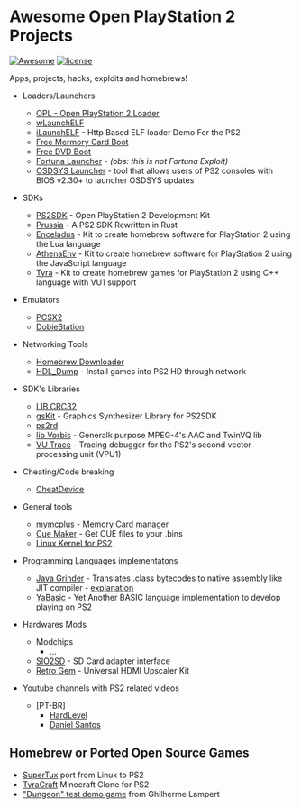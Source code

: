 # Awesome Open PlayStation 2 Projects

[![Awesome](https://awesome.re/badge.svg)](https://awesome.re)
[![license](https://img.shields.io/github/license/terremoth/awesome-ps2.svg)](/LICENSE)

Apps, projects, hacks, exploits and homebrews!

- Loaders/Launchers
  - [OPL - Open PlayStation 2 Loader](https://github.com/ps2homebrew/Open-PS2-Loader/)
  - [wLaunchELF](https://github.com/ps2homebrew/wLaunchELF)
  - [iLaunchELF](https://github.com/Based-Skid/iLaunchELF) - Http Based ELF loader Demo For the PS2
  - [Free Mermory Card Boot](https://github.com/TnA-Plastic/FreeMcBoot)
  - [Free DVD Boot](https://github.com/CTurt/FreeDVDBoot) 
  - [Fortuna Launcher](https://github.com/Veritas83/PS2_FORTUNA_Launcher) - _(obs: this is not Fortuna Exploit)_
  - [OSDSYS Launcher](https://github.com/HowlingWolfHWC/OSDSYS-Launcher) - tool that allows users of PS2 consoles with BIOS v2.30+ to launcher OSDSYS updates

- SDKs
  - [PS2SDK](https://github.com/ps2dev/ps2sdk) - Open PlayStation 2 Development Kit
  - [Prussia](https://github.com/Ravenslofty/prussia) - A PS2 SDK Rewritten in Rust 
  - [Enceladus](https://github.com/DanielSant0s/Enceladus) - Kit to create homebrew software for PlayStation 2 using the Lua language
  - [AthenaEnv](https://github.com/DanielSant0s/AthenaEnv) - Kit to create homebrew software for PlayStation 2 using the JavaScript language
  - [Tyra](https://github.com/h4570/tyra/) - Kit to create homebrew games for PlayStation 2 using C++ language with VU1 support

- Emulators
  - [PCSX2](https://github.com/PCSX2/pcsx2)
  - [DobieStation](https://github.com/PSI-Rockin/DobieStation)

- Networking Tools
  - [Homebrew Downloader](https://github.com/Veritas83/VTSPS2-HBDL)
  - [HDL_Dump](https://github.com/ps2homebrew/hdl-dump) - Install games into PS2 HD through network

- SDK's Libraries
  - [LIB CRC32](https://github.com/Veritas83/VTSPS2-CRC32)
  - [gsKit](https://github.com/ps2dev/gsKit) - Graphics Synthesizer Library for PS2SDK
  - [ps2rd](https://github.com/mlafeldt/ps2rd)
  - [lib Vorbis](https://github.com/citronalco/ps2-libvorbis) - Generalk purpose MPEG-4's AAC and TwinVQ lib
  - [VU Trace](https://github.com/chaoticgd/vutrace) - Tracing debugger for the PS2's second vector processing unit (VPU1)

- Cheating/Code breaking
  - [CheatDevice](https://github.com/root670/CheatDevicePS2)

- General tools
  - [mymcplus](https://github.com/thestr4ng3r/mymcplus) - Memory Card manager
  - [Cue Maker](https://github.com/tralph3/Cue-Maker) - Get CUE files to your .bins
  - [Linux Kernel for PS2](https://github.com/frno7/linux) 

- Programming Languages implementatons
  - [Java Grinder](https://github.com/mikeakohn/playstation2_demo) - Translates .class bytecodes to native assembly like JIT compiler - [explanation](http://www.mikekohn.net/micro/playstation2_java.php)
  - [YaBasic](http://www.yabasic.de/download.html) - Yet Another BASIC language implementation to develop playing on PS2

- Hardwares Mods
  - Modchips
    - ...
  - [SIO2SD](https://www.psx-place.com/threads/sio2sd-sd-card-adapter-and-sd-driver-for-the-ps2-sio2-interface.29210/) - SD Card adapter interface
  - [Retro Gem](https://www.pixelfx.co/product-page/retro-gem-universal-hdmi-upscaler-kit) - Universal HDMI Upscaler Kit
  
- Youtube channels with PS2 related videos
  - \[PT-BR\]
    - [HardLevel](https://www.youtube.com/channel/UCFUTYcj_6fwrw207-YAghLA)
    - [Daniel Santos](https://www.youtube.com/channel/UCIDx5TuDp-1IRTRr5l5JSdw)
    
## Homebrew or Ported Open Source Games
- [SuperTux](https://github.com/headshot2017/supertux-ps2) port from Linux to PS2
- [TyraCraft](https://github.com/Wellinator/tyracraft) Minecraft Clone for PS2
- ["Dungeon" test demo game](https://bitbucket.org/glampert/ps2dev-tests/src/master/) from Ghilherme Lampert
